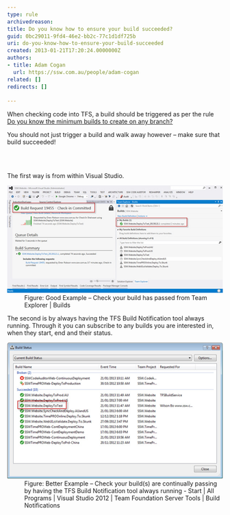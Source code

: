 ```yaml
---
type: rule
archivedreason: 
title: Do you know how to ensure your build succeeded?
guid: 0bc29011-9fd4-46e2-bb2c-77c1d1df725b
uri: do-you-know-how-to-ensure-your-build-succeeded
created: 2013-01-21T17:20:24.0000000Z
authors:
- title: Adam Cogan
  url: https://ssw.com.au/people/adam-cogan
related: []
redirects: []

---
```



<p>When checking code into TFS, a build should be triggered as per the rule <a href="http://www.ssw.com.au/ssw/Standards/Rules/RulesToBetterVersionControlwithTFS%28AKASourceControl%29.aspx#MinimumBuilds">Do you know the minimum builds to create on any branch?</a></p><p>You should not just trigger a build and walk away however – make sure that build succeeded!</p>
<br><excerpt class='endintro'></excerpt><br>
<p>The first way is from within Visual Studio.</p><dl class="goodImage"><dt><img src="builds-success-good.jpg" alt="" /></dt><dd>Figure: Good Example – Check your build has passed from Team Explorer | Builds</dd></dl><p>The second is by always having the TFS Build Notification tool always running. Through it you can subscribe to any builds you are interested in, when they start, end and their status.</p><dl class="goodImage"><dt><img src="builds-success-better.jpg" alt="" /></dt><dd>Figure: Better Example – Check your build(s) are continually passing by having the TFS Build Notification tool always running - Start | All Programs | Visual Studio 2012 | Team Foundation Server Tools | Build Notifications</dd></dl>



